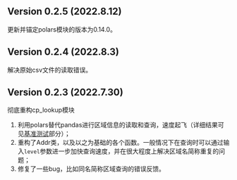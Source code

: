 ## Version 0.2.5 (2022.8.12)
更新并锚定polars模块的版本为0.14.0。

## Version 0.2.4 (2022.8.3)
解决原始csv文件的读取错误。

## Version 0.2.3 (2022.7.30)

彻底重构cp_lookup模块

1. 利用polars替代pandas进行区域信息的读取和查询，速度起飞（详细结果可见[基准测试](./benchmark.md)部分）；
2. 重构了Addr类，以及以之为基础的各个函数。一般情况下在查询时可以通过输入`level`参数进一步加快查询速度，并在很大程度上解决区域名简称重复的问题；
3. 修复了一些bug，比如同名简称区域查询的错误反馈。